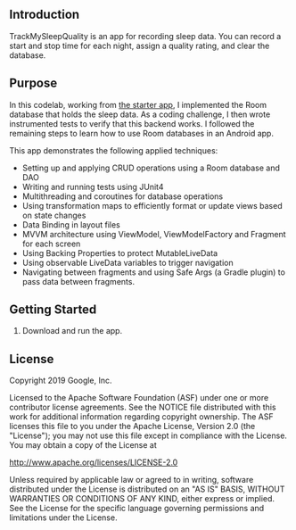 
Introduction
------------

TrackMySleepQuality is an app for recording sleep data. 
You can record a start and stop time for each night, assign a quality rating, and clear the database. 

## Purpose

In this codelab, working from [the starter app](https://github.com/google-developer-training/android-kotlin-fundamentals-starter-apps/tree/master/TrackMySleepQualityStates-Starter), I implemented the Room database that holds the sleep data. 
As a coding challenge, I then wrote instrumented tests to verify that this backend works. 
I followed the remaining steps to learn how to use Room databases in an Android app.

This app demonstrates the following applied techniques:

* Setting up and applying CRUD operations using a Room database and DAO
* Writing and running tests using JUnit4
* Multithreading and coroutines for database operations
* Using transformation maps to efficiently format or update views based on state changes
* Data Binding in layout files
* MVVM architecture using ViewModel, ViewModelFactory and Fragment for each screen
* Using Backing Properties to protect MutableLiveData
* Using observable LiveData variables to trigger navigation
* Navigating between fragments and using Safe Args (a Gradle plugin) to pass data between fragments.


Getting Started
---------------

1. Download and run the app.

License
-------

Copyright 2019 Google, Inc.

Licensed to the Apache Software Foundation (ASF) under one or more contributor
license agreements.  See the NOTICE file distributed with this work for
additional information regarding copyright ownership.  The ASF licenses this
file to you under the Apache License, Version 2.0 (the "License"); you may not
use this file except in compliance with the License.  You may obtain a copy of
the License at

  http://www.apache.org/licenses/LICENSE-2.0

Unless required by applicable law or agreed to in writing, software
distributed under the License is distributed on an "AS IS" BASIS, WITHOUT
WARRANTIES OR CONDITIONS OF ANY KIND, either express or implied.  See the
License for the specific language governing permissions and limitations under
the License.
